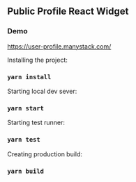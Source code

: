 ## Public Profile React Widget

### Demo

https://user-profile.manystack.com/

Installing the project:

### `yarn install`

Starting local dev sever:

### `yarn start`

Starting test runner:

### `yarn test`

Creating production build:

### `yarn build`

